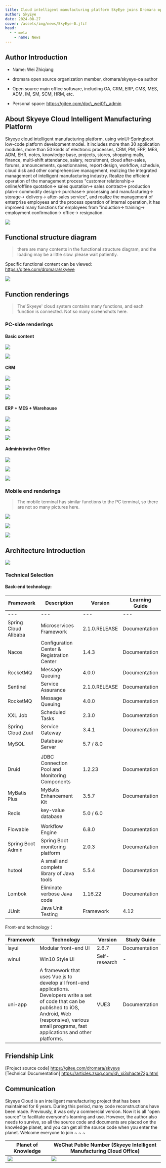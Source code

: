 ```yaml
---
title: Cloud intelligent manufacturing platform SkyEye joins Dromara open source community
author: SkyEye
date: 2024-08-27
cover: /assets/img/news/SkyEye-0.jfif
head:
  - - meta
    - name: News
---
```


## Author Introduction

* Name: Wei Zhiqiang

* dromara open source organization member, dromara/skyeye-oa author

* Open source main office software, including OA, CRM, ERP, CMS, MES, ADM, IM, SM, SCM, HRM, etc.

* Personal space: https://gitee.com/doc\_wei01\_admin
  

## About Skyeye Cloud Intelligent Manufacturing Platform

Skyeye cloud intelligent manufacturing platform, using winUI-Springboot low-code platform development model. It includes more than 30 application modules, more than 50 kinds of electronic processes, CRM, PM, ERP, MES, ADM, EHR, notes, knowledge base, projects, stores, shopping malls, finance, multi-shift attendance, salary, recruitment, cloud after-sales, forums, announcements, questionnaires, report design, workflow, schedule, cloud disk and other comprehensive management, realizing the integrated management of intelligent manufacturing industry. Realize the efficient operation of the management process "customer relationship-> online/offline quotation-> sales quotation-> sales contract-> production plan-> commodity design-> purchase-> processing and manufacturing-> storage-> delivery-> after-sales service", and realize the management of enterprise employees and the process operation of internal operation, it has improved many functions for employees from "induction-> training-> employment confirmation-> office-> resignation.

![](/assets/img/news/SkyEye-0.jfif)

## Functional structure diagram

> there are many contents in the functional structure diagram, and the loading may be a little slow. please wait patiently.

Specific functional content can be viewed: https://gitee.com/dromara/skyeye

![](/assets/img/news/SkyEye-1.jfif)

## Function renderings

> The'Skyeye' cloud system contains many functions, and each function is connected. Not so many screenshots here.

### PC-side renderings

#### Basic content

![](/assets/img/news/SkyEye-2.png)

![](/assets/img/news/SkyEye-3.png)

#### CRM

![](/assets/img/news/SkyEye-4.png)

![](/assets/img/news/SkyEye-5.png)

![](/assets/img/news/SkyEye-6.png)

#### ERP + MES + Warehouse

![](/assets/img/news/SkyEye-7.png)

![](/assets/img/news/SkyEye-8.png)

![](/assets/img/news/SkyEye-9.png)

#### Administrative Office

![](/assets/img/news/SkyEye-10.png)

![](/assets/img/news/SkyEye-11.png)

![](/assets/img/news/SkyEye-12.png)

### Mobile end renderings

> The mobile terminal has similar functions to the PC terminal, so there are not so many pictures here.

![](/assets/img/news/SkyEye-13.png)

![](/assets/img/news/SkyEye-14.png)

![](/assets/img/news/SkyEye-15.png)

## Architecture Introduction

![](/assets/img/news/SkyEye-16.png)

### Technical Selection

#### Back-end technology:

| Framework | Description | Version | Learning Guide |
| --- | --- | --- | --- |
| ---                  | ---                                            | ---           | ---            |
| Spring Cloud Alibaba | Microservices Framework                        | 2.1.0.RELEASE | Documentation  |
| Nacos                | Configuration Center & Registration Center     | 1.4.3         | Documentation  |
| RocketMQ             | Message Queuing                                | 4.0.0         | Documentation  |
| Sentinel             | Service Assurance                              | 2.1.0.RELEASE | Documentation  |
| RocketMQ             | Message Queuing                                | 4.0.0         | Documentation  |
| XXL Job              | Scheduled Tasks                                | 2.3.0         | Documentation  |
| Spring Cloud Zuul    | Service Gateway                                | 3.4.1         | Documentation  |
| MySQL                | Database Server                                | 5.7 / 8.0     |                |
|                      |                                                |               |                |
| Druid | JDBC Connection Pool and Monitoring Components | 1.2.23 |Documentation|
| MyBatis Plus | MyBatis Enhancement Kit | 3.5.7 |Documentation|
| Redis | key-value database | 5.0 / 6.0 ||
|  |  |  ||
| Flowable | Workflow Engine | 6.8.0 |Documentation|
| Spring Boot Admin | Spring Boot monitoring platform | 2.0.3 |Documentation|
| hutool | A small and complete library of Java tools | 5.5.4 |Documentation|
| Lombok | Eliminate verbose Java code | 1.16.22 |Documentation|
| JUnit | Java Unit Testing | Framework |4.12|

Front-end technology：

| Framework | Technology | Version | Study Guide |
| --- | --- | --- | --- |
| layui | Modular front-end UI | 2.6.7 | Documentation |
| winui | Win10 Style UI | Self-research | \- |
| uni-app | A framework that uses Vue.js to develop all front-end applications. Developers write a set of code that can be published to iOS, Android, Web (responsive), various small programs, fast applications and other platforms. | VUE3 | Documentation |

## Friendship Link

\[Project source code\] https://gitee.com/dromara/skyeye  
\[Technical Documentation\] https://articles.zsxq.com/id\_xi3xhacte72g.html

## Communication

Skyeye Cloud is an intelligent manufacturing project that has been maintained for 6 years. During this period, many code reconstructions have been made. Previously, it was only a commercial version. Now it is all "open source" to facilitate everyone's learning and use. However, the author also needs to survive, so all the source code and documents are placed on the knowledge planet, and you can get all the source code when you enter the planet. Welcome everyone to join ~ ~ ~

  



| Planet of Knowledge                 | WeChat Public Number (Skyeye Intelligent Manufacturing Cloud Office) |
| ----------------------------------- | ------------------------------------------------------------ |
| ![](/assets/img/news/SkyEye-17.png) | ![](/assets/img/news/SkyEye-18.jfif)                         |
